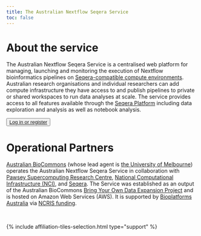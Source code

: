 ```yaml
---
title: The Australian Nextflow Seqera Service
toc: false
---
```


# About the service

The Australian Nextflow Seqera Service is a centralised web platform for managing, launching and monitoring the execution of Nextflow bioinformatics pipelines on [Seqera-compatible compute environments](https://docs.seqera.io/platform/latest/compute-envs/overview). Australian research organisations and individual researchers can add compute infrastructure they have access to and publish pipelines to private or shared workspaces to run data analyses at scale. The service provides access to all features available through the [Seqera Platform](https://seqera.io/platform/) including data exploration and analysis as well as notebook analysis.

<div class="d-flex flex-column">
  <div class="mb-2">
    <button
      class="btn btn-secondary text-light"
      type="button"
      aria-expanded="false"
      aria-controls="collapseExample"
    >
      <a href="http://seqera.services.biocommons.org.au/" target="_blank">Log in or register</a>
    </button>
  </div>
</div>

# Operational Partners

[Australian BioCommons](https://www.biocommons.org.au/) (whose lead agent is [the University of Melbourne](https://www.unimelb.edu.au/)) operates the Australian Nextflow Seqera Service in collaboration with [Pawsey Supercomputing Research Centre](https://pawsey.org.au/), [National Computational Infrastructure (NCI)](https://nci.org.au/), and [Seqera](https://seqera.io/). The Service was established as an output of the Australian BioCommons [Bring Your Own Data Expansion Project](https://www.biocommons.org.au/byo-data-platform-expansion) and is hosted on Amazon Web Services (AWS). It is supported by [Bioplatforms Australia](https://www.bioplatforms.com/) via [NCRIS funding](https://www.education.gov.au/ncris).


<br />  

{% include affiliation-tiles-selection.html type="support" %}
